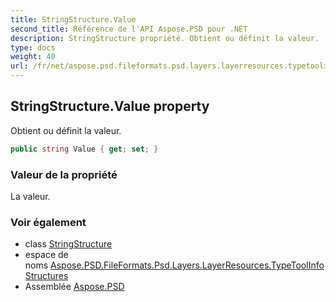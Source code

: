 ```yaml
---
title: StringStructure.Value
second_title: Référence de l'API Aspose.PSD pour .NET
description: StringStructure propriété. Obtient ou définit la valeur.
type: docs
weight: 40
url: /fr/net/aspose.psd.fileformats.psd.layers.layerresources.typetoolinfostructures/stringstructure/value/
---
```

## StringStructure.Value property

Obtient ou définit la valeur.

```csharp
public string Value { get; set; }
```

### Valeur de la propriété

La valeur.

### Voir également

* class [StringStructure](../)
* espace de noms [Aspose.PSD.FileFormats.Psd.Layers.LayerResources.TypeToolInfoStructures](../../stringstructure/)
* Assemblée [Aspose.PSD](../../../)


